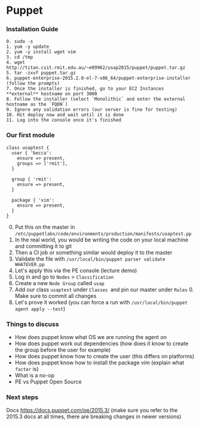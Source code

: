 # Puppet

### Installation Guide

```
0. sudo -s
1. yum -y update
2. yum -y install wget vim
3. cd /tmp
4. wget http://titan.csit.rmit.edu.au/~e09962/usap2015/puppet/puppet.tar.gz
5. tar -zxvf puppet.tar.gz
6. puppet-enterprise-2015.2.0-el-7-x86_64/puppet-enterprise-installer (follow the prompts)
7. Once the installer is finished, go to your EC2 Instances **external** hostname on port 3000
8. Follow the installer (select `Monolithic` and enter the external hostname as the `FQDN`)
9. Ignore any validation errors (our server is fine for testing)
10. Hit deploy now and wait until it is done
11. Log into the console once it's finished
```

### Our first module

```
class usaptest {
  user { 'becca':
    ensure => present,
    groups => ['rmit'],
  }

  group { 'rmit':
    ensure => present,
  }

  package { 'vim':
    ensure => present,
  }
}
```

0. Put this on the master in `/etc/puppetlabs/code/environments/production/manifests/usaptest.pp`
  0. In the real world, you would be writing the code on your local machine and committing it to git
  1. Then a CI job or something similar would deploy it to the master
1. Validate the file with `/usr/local/bin/puppet parser validate WHATEVER.pp`
2. Let's apply this via the PE console (lecture demo)
  0. Log in and go to `Nodes` > `Classification`
  1. Create a new `Node Group` called `usap`
  2. Add our class `usaptest` under `Classes `and pin our master under `Rules`
    0. Make sure to commit all changes
3. Let's prove it worked (you can force a run with `/usr/local/bin/puppet agent apply --test`)

### Things to discuss

* How does puppet know what OS we are running the agent on
* How does puppet work out dependencies (how does it know to create the group before the user for example)
* How does puppet know how to create the user (this differs on platforms)
* How does puppet know how to install the package vim (explain what `facter` is)
* What is a no-op
* PE vs Puppet Open Source

### Next steps

Docs https://docs.puppet.com/pe/2015.3/ (make sure you refer to the 2015.3 docs at all times, there are breaking changes in newer versions)
